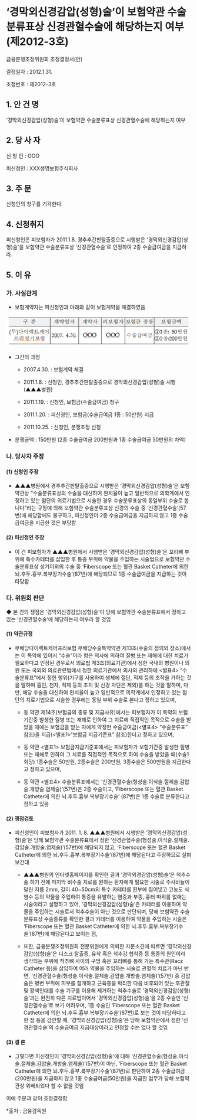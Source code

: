 # ‘경막외신경감압(성형)술’이 보험약관 수술분류표상 신경관혈수술에 해당하는지 여부(제2012-3호)


금융분쟁조정위원회 조정결정서(안)

결정일자 : 2012.1.31.

조정번호 : 제2012-3호

## 1. 안 건 명
‘경막외신경감압(성형)술’이 보험약관 수술분류표상 신경관혈수술에 해당하는지 여부

## 2. 당 사 자 

신 청 인  : OOO

피신청인  : XXX생명보험주식회사

## 3. 주    문

신청인의 청구를 기각한다. 

## 4. 신청취지 

피신청인은 피보험자가 2011.1.8. 경추추간판탈출증으로 시행받은 '경막외신경감압(성형)술'을 보험약관 수술분류표상 ‘신경관혈수술’로 인정하여 2종 수술급여금을 지급하라.

## 5. 이   유 

### 가. 사실관계
 
* 보험계약자는 피신청인과 아래와 같이 보험계약을 체결하였음

![alt image](https://raw.githubusercontent.com/aijinet/bodoc-claim-contents/master/contents/images/145_1.PNG)

<!--
구 분
계약일자
계약자
피보험자
보험금 종류
보험금액
(무)다이렉트케어프리정기보험
2007. 4.30.
OOO
OOO
수술급여금
①1종: 50만원
②2종:200만원
-->
 
* 그간의 과정

  * 2007.4.30. : 보험계약 체결
  
  * 2011.1.8. : 신청인, 경추추간판탈출증으로 경막외신경감압(성형)술 시행(▲▲▲병원)

  * 2011.1.19. : 신청인, 보험금(수술급여금) 청구

  * 2011.1.20. : 피신청인, 보험금(수술급여금 1종 : 50만원) 지급
  
  * 2011.10.25. : 신청인, 분쟁조정 신청
   
* 분쟁금액 : 150만원
                (2종 수술급여금 200만원과 1종 수술급여금 50만원의 차액)

### 나. 당사자 주장 

#### (1) 신청인 주장 

* ▲▲▲병원에서 경추추간판탈출증으로 시행받은 ‘경막외신경감압(성형)술’은 보험약관상 “수술분류표상의 수술을 대신하여 완치율이 높고 일반적으로 의학계에서 인정하고 있는 첨단의 의료기법으로 시술한 경우 수술분류표상의 동일부위 수술로 봅니다”라는 규정에 의해 보험약관 수술분류표상 신경의 수술 중 ‘신경관혈수술’(57번)에 해당함에도 불구하고, 피신청인이 2종 수술급여금을 지급하지 않고 1종 수술급여금을 지급한 것은 부당함

#### (2) 피신청인 주장

* 이 건 피보험자가 ▲▲▲병원에서 시행받은 ‘경막외신경감압(성형)술’은 꼬리뼈 부위에 특수카테터를 삽입한 후 통증 부위에 약물을 주입하는 시술법으로 보험약관 수술분류표상 상기이외의 수술 중 ‘Fiberscope 또는 혈관 Basket Catheter에 의한 뇌․후두․흉부․복부장기수술’(87번)에 해당되므로 1종 수술급여금을 지급하는 것이 타당함

### 다. 위원회 판단

◆ 본 건의 쟁점은 ‘경막외신경감압(성형)술’이 당해 보험약관 수술분류표에서 정하고 있는 ‘신경관혈수술’에 해당하는지 여부라 할 것임

#### (1) 약관규정  

* 무배당다이렉트케어프리보험 무배당수술특약약관 제13조(수술의 정의와 장소)에서는 이 특약에 있어서 “수술”이라 함은 의사에 의하여 질병 또는 재해에 대한 치료가 필요하다고 인정된 경우로서 의료법 제3조(의료기관)에서 정한 국내의 병원이나 의원 또는 국외의 의료관련법에서 정한 의료기관에서 의사의 관리하에 <별표4> “수술분류표”에서 정한 행위(기구를 사용하여 생체에 절단, 적제 등의 조작을 가하는 것을 말하며 흡인, 천자, 적제 등의 조치 및 신경 차단은 제외)를 하는 것을 말하며, 다만, 해당 수술을 대신하여 완치율이 높고 일반적으로 의학계에서 인정하고 있는 첨단의 치료기법으로 시술한 경우에는 동일 부위 수술로 본다고 정하고 있으며, 

  * 동 약관 제14조(보험금의 종류 및 지급사유)에서는 피보험자가 이 특약의 보험기간중 발생한 질병 또는 재해로 인하여 그 치료에 직접적인 목적으로 수술을 받았을 때에는 보험금을 받는 자에게 약정한 수술급여금(<별표4> “수술분류표” 참조)을 지급(<별표1>“보험금 지급기준표” 참조)한다고 정하고 있으며,
 
  * 동 약관 <별표1> 보험금지급기준표에서는 피보험자가 보험기간중 발생한 질병 또는 재해로 인하여 그 치료를 직접적인 목적으로 하여 수술을 받았을 때(수술1회당) 1종수술은 50만원, 2종수술은 200만원, 3종수술은 500만원을 지급한다고 정하고 있으며, 

  * 동 약관 <별표4> 수술분류표에서는 ‘신경관혈수술(형성술․이식술․절제술․감압술․개방술․염제술)’(57번)은 2종 수술이고,  ‘Fiberscope 또는 혈관 Basket Catheter에 의한 뇌․후두․흉부․복부장기수술’ (87번)은 1종 수술로 분류한다고 정하고 있음

#### (2) 쟁점검토  

* 피신청인이 피보험자가 2011. 1. 8. ▲▲▲병원에서 시행받은 ‘경막외신경감압(성형)술’은 당해 보험약관 수술분류표에서 정한 ‘신경관혈수술(형성술․이식술․절제술․감압술․개방술․염제술)’(57번)에 해당되지 않고, ‘Fiberscope 또는 혈관 Basket Catheter에 의한 뇌․후두․흉부․복부장기수술’(87번)에 해당된다고 주장하므로 살펴보건대

  * ▲▲▲병원의 인터넷홈페이지를 확인한 결과 ‘경막외경감압(성형)술’은 척추수술 하기 전에 마지막 비수술 치료를 원하는 환자에게 필요한 시술로 주사바늘이 달린 지름 2mm, 길이 40~50cm의 특수 카테터를 환부에 집어넣고 고농도 식염수 등의 약물을 주입하여 통증을 유발하는 염증과 부종, 흉터 따위를 없애는 시술이라고 설명하고 있어, ‘경막외신경감압(성형)술’은 카테터를 이용하여 약물을 주입하는 시술로서 척추수술이 아닌 것으로 판단되며, 당해 보험약관 수술분류표상 수술종류를 확인한 결과 카테터를 이용하여 약물을 주입하는 시술은 ‘Fiberscope 또는 혈관 Basket Catheter에 의한 뇌․후두․흉부․복부장기수술’(87번)에 해당된다고 보이는 점,

  * 또한, 금융분쟁조정위원회 전문위원에게 의뢰한 자문소견에 따르면 ‘경막외신경감압(성형)술’은 디스크 탈출증, 유착 혹은 척추강 협착증 등 통증의 원인이라 생각되는 부위에 척추뼈 사이의 구멍 혹은 꼬리뼈를 통해 가는 특수관(Racz Catheter 등)을 삽입하여 여러 약물을 주입하는 시술로 관혈적 치료가 아닌 반면, ‘신경관혈수술(형성술․이식술․절제술․감압술․개방술․염제술)’(57번) 중 감압술은 병변 부위에 피부를 절개하고 근육층을 박리한 다음 비후되어 있는 후관절 및 황색인대를 수술 기구를 이용해 제거하는 척추수술로 ‘경막외신경감압(성형)술’과는 완전히 다른 치료법이어서 ’경막외신경감압(성형)술‘을 2종 수술인 ‘신경관혈수술’로 보기 어려우며, 1종 수술인 ‘Fiberscope 또는 혈관 Basket Catheter에 의한 뇌․후두․흉부․복부장기수술’(87번)로 보는 것이 타당하다고 한 점 등을 감안할 때, ‘경막외신경감압(성형)술’은 당해 보험약관에서 정한 ‘신경관혈수술’의 수술급여금 지급대상이라고 인정할 수는 없다 할 것임
       
#### (3) 결 론   

*  그렇다면 피신청인이  ’경막외신경감압(성형)술‘에 대해 ‘신경관혈수술(형성술․이식술․절제술․감압술․개방술․염제술)’(57번)이 아닌, ‘Fiberscope 또는 혈관 Basket Catheter에 의한 뇌․후두․흉부․복부장기수술’(87번)로 판단하여 2종 수술급여금(200만원)을 지급하지 않고 1종 수술급여금(50만원)을 지급한 업무가 당해 보험약관상 위배되었다 할 수 없을 것임

이에 주문과 같이 조정결정함 

*출처 : 금융감독원
